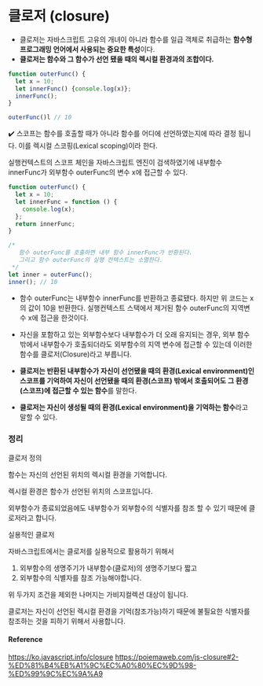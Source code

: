 # 클로저 (closure)

- 클로저는 자바스크립트 고유의 개녀이 아니라 함수를 일급 객체로 취급하는 **함수형 프로그래밍 언어에서 사용되는 중요한 특성**이다.
- **클로저는 함수와 그 함수가 선언 됐을 때의 렉시컬 환경과의 조합이다.**

```js
function outerFunc() {
  let x = 10;
  let innerFunc() {console.log(x)};
  innerFunc();
}

outerFunc()l // 10
```

✔️ 스코프는 함수를 호출할 때가 아니라 함수를 어디에 선언하였는지에 따라 결정 됩니다. 이를 렉시컬 스코핑(Lexical scoping)이라 한다.

실행컨텍스트의 스코프 체인을 자바스크립트 엔진이 검색하였기에 내부함수 innerFunc가 외부함수 outerFunc의 변수 x에 접근할 수 있다.

```js
function outerFunc() {
  let x = 10;
  let innerFunc = function () {
    console.log(x);
  };
  return innerFunc;
}

/*
   함수 outerFunc를 호출하면 내부 함수 innerFunc가 반환된다.
   그리고 함수 outerFunc의 실행 컨텍스트는 소멸한다.
 */
let inner = outerFunc();
inner(); // 10
```

- 함수 outerFunc는 내부함수 innerFunc를 반환하고 종료됐다. 하지만 위 코드는 x의 값이 10을 반환한다. 실행컨텍스트 스택에서 제거된 함수 outerFunc의 지역변수 x에 접근을 한것이다.

- 자신을 포함하고 있는 외부함수보다 내부함수가 더 오래 유지되는 경우, 외부 함수 밖에서 내부함수가 호출되더라도 외부함수의 지역 변수에 접근할 수 있는데 이러한 함수를 클로저(Closure)라고 부릅니다.

- **클로저는 반환된 내부함수가 자신이 선언됐을 때의 환경(Lexical environment)인 스코프를 기억하여 자신이 선언됐을 때의 환경(스코프) 밖에서 호출되어도 그 환경(스코프)에 접근할 수 있는 함수**를 말한다.
- **클로저는 자신이 생성될 때의 환경(Lexical environment)을 기억하는 함수**라고 말할 수 있다.

### 정리

클로저 정의

함수는 자신의 선언된 위치의 렉시컬 환경을 기억합니다.

렉시컬 환경은 함수가 선언된 위치의 스코프입니다.

외부함수가 종료되었음에도 내부함수가 외부함수의 식별자를 참조 할 수 있기 때문에 클로저라고 합니다.

실용적인 클로저

자바스크립트에서는 클로저를 실용적으로 활용하기 위해서

1. 외부함수의 생명주기가 내부함수(클로저)의 생명주기보다 짧고
2. 외부함수의 식별자를 참조 가능해야합니다.

위 두가지 조건을 제외한 나머지는 가비지컬렉션 대상이 됩니다.

클로저는 자신이 선언된 렉시컬 환경을 기억(참조가능)하기 때문에 불필요한 식별자를 참조하는 것을 피하기 위해서 사용합니다.

#### Reference

https://ko.javascript.info/closure
https://poiemaweb.com/js-closure#2-%ED%81%B4%EB%A1%9C%EC%A0%80%EC%9D%98-%ED%99%9C%EC%9A%A9
